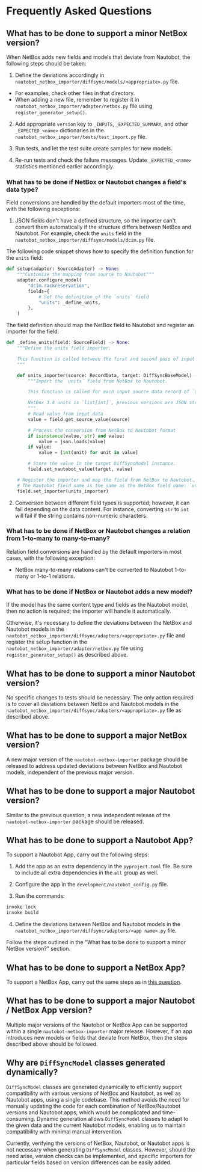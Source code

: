 # Frequently Asked Questions

## What has to be done to support a minor NetBox version?

When NetBox adds new fields and models that deviate from Nautobot, the following steps should be taken:

1. Define the deviations accordingly in `nautobot_netbox_importer/diffsync/models/<appropriate>.py` file.

- For examples, check other files in that directory.
- When adding a new file, remember to register it in `nautobot_netbox_importer/adapter/netbox.py` file using `register_generator_setup()`.

2. Add appropriate `version` key to `_INPUTS`, `_EXPECTED_SUMMARY`, and other `_EXPECTED_<name>` dictionaries in the `nautobot_netbox_importer/tests/test_import.py` file.

3. Run tests, and let the test suite create samples for new models.

4. Re-run tests and check the failure messages. Update `_EXPECTED_<name>` statistics mentioned earlier accordingly.

### What has to be done if NetBox or Nautobot changes a field's data type?

Field conversions are handled by the default importers most of the time, with the following exceptions:

1. JSON fields don't have a defined structure, so the importer can't convert them automatically if the structure differs between NetBox and Nautobot. For example, check the `units` field in the `nautobot_netbox_importer/diffsync/models/dcim.py` file.

The following code snippet shows how to specify the definition function for the `units` field:

```python
def setup(adapter: SourceAdapter) -> None:
    """Customize the mapping from source to Nautobot"""
    adapter.configure_model(
        "dcim.rackreservation",
        fields={
            # Set the definition of the `units` field
            "units": _define_units,
        },
    )
```

The field definition should map the NetBox field to Nautobot and register an importer for the field:

```python
def _define_units(field: SourceField) -> None:
    """Define the units field importer.

    This function is called between the first and second pass of input data, when creating importers.
    """

    def units_importer(source: RecordData, target: DiffSyncBaseModel) -> None:
        """Import the `units` field from NetBox to Nautobot.

        This function is called for each input source data record of `dcim.rackreservation` model.

        NetBox 3.4 units is `list[int]`, previous versions are JSON string with list of strings.
        """
        # Read value from input data
        value = field.get_source_value(source)

        # Process the conversion from NetBox to Nautobot format
        if isinstance(value, str) and value:
            value = json.loads(value)
        if value:
            value = [int(unit) for unit in value]

        # Store the value in the target DiffSyncModel instance.
        field.set_nautobot_value(target, value)

    # Register the importer and map the field from NetBox to Nautobot.
    # The Nautobot field name is the same as the NetBox field name: `units` in this case.
    field.set_importer(units_importer)
```

2. Conversion between different field types is supported; however, it can fail depending on the data content. For instance, converting `str` to `int` will fail if the string contains non-numeric characters.

### What has to be done if NetBox or Nautobot changes a relation from 1-to-many to many-to-many?

Relation field conversions are handled by the default importers in most cases, with the following exception:

- NetBox many-to-many relations can't be converted to Nautobot 1-to-many or 1-to-1 relations.

### What has to be done if NetBox or Nautobot adds a new model?

If the model has the same content type and fields as the Nautobot model, then no action is required; the importer will handle it automatically.

Otherwise, it's necessary to define the deviations between the NetBox and Nautobot models in the `nautobot_netbox_importer/diffsync/adapters/<appropriate>.py` file and register the setup function in the `nautobot_netbox_importer/adapter/netbox.py` file using `register_generator_setup()` as described above.

## What has to be done to support a minor Nautobot version?

No specific changes to tests should be necessary. The only action required is to cover all deviations between NetBox and Nautobot models in the `nautobot_netbox_importer/diffsync/adapters/<appropriate>.py` file as described above.

## What has to be done to support a major NetBox version?

A new major version of the `nautobot-netbox-importer` package should be released to address updated deviations between NetBox and Nautobot models, independent of the previous major version.

## What has to be done to support a major Nautobot version?

Similar to the previous question, a new independent release of the `nautobot-netbox-importer` package should be released.

## What has to be done to support a Nautobot App?

To support a Nautobot App, carry out the following steps:

1. Add the app as an extra dependency in the `pyproject.toml` file. Be sure to include all extra dependencies in the `all` group as well.

2. Configure the app in the `development/nautobot_config.py` file.

3. Run the commands:

```bash
invoke lock
invoke build
```

4. Define the deviations between NetBox and Nautobot models in the `nautobot_netbox_importer/diffsync/adapters/<app name>.py` file.

Follow the steps outlined in the "What has to be done to support a minor NetBox version?" section.

## What has to be done to support a NetBox App?

To support a NetBox App, carry out the same steps as in [this question](#what-has-to-be-done-to-support-a-minor-netbox-version).

## What has to be done to support a major Nautobot / NetBox App version?

Multiple major versions of the Nautobot or NetBox App can be supported within a single `nautobot-netbox-importer` major release. However, if an app introduces new models or fields that deviate from NetBox, then the steps described above should be followed.

## Why are `DiffSyncModel` classes generated dynamically?

`DiffSyncModel` classes are generated dynamically to efficiently support compatibility with various versions of NetBox and Nautobot, as well as Nautobot apps, using a single codebase. This method avoids the need for manually updating the code for each combination of NetBox/Nautobot versions and Nautobot apps, which would be complicated and time-consuming. Dynamic generation allows `DiffSyncModel` classes to adapt to the given data and the current Nautobot models, enabling us to maintain compatibility with minimal manual intervention.

Currently, verifying the versions of NetBox, Nautobot, or Nautobot apps is not necessary when generating `DiffSyncModel` classes. However, should the need arise, version checks can be implemented, and specific importers for particular fields based on version differences can be easily added.

